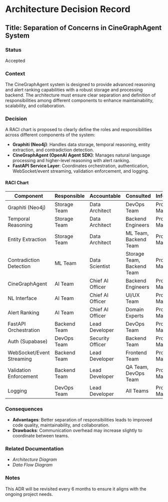 # Architecture Decision Record

## Title: Separation of Concerns in CineGraphAgent System

### Status
Accepted

### Context
The CineGraphAgent system is designed to provide advanced reasoning and alert ranking capabilities with a robust storage and processing backend. The architecture must ensure clear separation and definition of responsibilities among different components to enhance maintainability, scalability, and collaboration.

### Decision
A RACI chart is proposed to clearly define the roles and responsibilities across different components of the system:
- **Graphiti (Neo4j)**: Handles data storage, temporal reasoning, entity extraction, and contradiction detection.
- **CineGraphAgent (OpenAI Agent SDK)**: Manages natural language processing and higher-level reasoning with alert ranking.
- **FastAPI Service Layer**: Coordinates orchestration, authentication, WebSocket/event streaming, validation enforcement, and logging.

#### RACI Chart

| Component                  | Responsible          | Accountable         | Consulted               | Informed             |
|----------------------------|----------------------|---------------------|-------------------------|----------------------|
| Graphiti (Neo4j)           | Storage Team         | Data Architect      | DevOps Team             | Project Manager      |
| Temporal Reasoning         | Storage Team         | Data Architect      | Backend Engineers       | Project Manager      |
| Entity Extraction          | Storage Team         | Data Architect      | ML Team, Backend Team   | Project Manager      |
| Contradiction Detection    | ML Team              | Data Scientist      | Storage Team, Backend Team| Project Manager      |
| CineGraphAgent             | AI Team              | Chief AI Officer    | Backend Engineers       | Product Manager      |
| NL Interface               | AI Team              | Chief AI Officer    | UI/UX Team              | Product Manager      |
| Alert Ranking              | AI Team              | Chief AI Officer    | Domain Experts          | Product Manager      |
| FastAPI Orchestration      | Backend Team         | Lead Developer      | DevOps Team             | Project Manager      |
| Auth (Supabase)            | DevOps Team          | Security Officer    | Backend Team            | Project Manager      |
| WebSocket/Event Streaming  | Backend Team         | Lead Developer      | Frontend Team           | Project Manager      |
| Validation Enforcement     | Backend Team         | Lead Developer      | QA Team, DevOps Team    | Project Manager      |
| Logging                    | DevOps Team          | Lead Developer      | All Teams               | Project Manager      |

### Consequences
- **Advantages**: Better separation of responsibilities leads to improved code quality, maintainability, and collaboration.
- **Drawbacks**: Communication overhead may increase slightly to coordinate between teams.

### Related Documentation
- *Architecture Diagram*
- *Data Flow Diagram*

### Notes
This ADR will be revisited every 6 months to ensure it aligns with the ongoing project needs.
